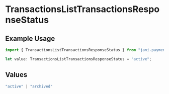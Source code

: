 # TransactionsListTransactionsResponseStatus

## Example Usage

```typescript
import { TransactionsListTransactionsResponseStatus } from "jani-payments/models/operations";

let value: TransactionsListTransactionsResponseStatus = "active";
```

## Values

```typescript
"active" | "archived"
```